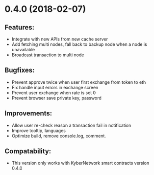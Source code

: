 # 0.4.0 (2018-02-07)

## Features: 
- Integrate with new APIs from new cache server 
- Add fetching multi nodes, fall back to backup node when a node is unavailable
- Broadcast transaction to multi node

## Bugfixes:
- Prevent approve twice when user first exchange from token to eth
- Fix handle input errors in exchange screen
- Prevent user exchange when rate is set 0
- Prevent browser save private key, password

## Improvements:
- Allow user re-check reason a transaction fail in notification
- Improve tooltip, languages
- Optimize build, remove console.log, comment.

## Compatability:
- This version only works with KyberNetwork smart contracts version 0.4.0

